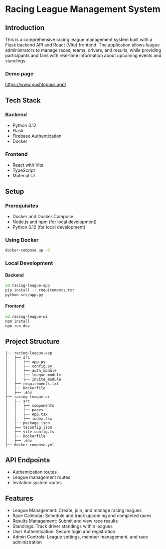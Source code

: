 # Racing League Management System

## Introduction
This is a comprehensive racing league management system built with a Flask backend API and React (Vite) frontend. The application allows league administrators to manage races, teams, drivers, and results, while providing participants and fans with real-time information about upcoming events and standings.
### Demo page
https://www.pushtopass.app/

## Tech Stack

### Backend
- Python 3.12
- Flask
- Firebase Authentication
- Docker

### Frontend
- React with Vite
- TypeScript
- Material UI

## Setup

### Prerequisites
- Docker and Docker Compose
- Node.js and npm (for local development)
- Python 3.12 (for local development)

### Using Docker
```bash
docker-compose up -d
```
### Local Development
#### Backend
```bash
cd racing-league-app
pip install -r requirements.txt
python src/app.py
```
#### Frontend
```bash
cd racing-league-ui
npm install
npm run dev
```

## Project Structure
```
├── racing-league-app
│   ├── src
│   │   ├── app.py
│   │   ├── config.py
│   │   ├── auth_module
│   │   ├── league_module
│   │   ├── invite_module
│   ├── requirements.txt
│   ├── Dockerfile
│   ├── .env
├── racing-league-ui
│   ├── src
│   │   ├── components
│   │   ├── pages
│   │   ├── App.tsx
│   │   ├── index.tsx
│   ├── package.json
│   ├── tsconfig.json
│   ├── vite.config.ts
│   ├── Dockerfile
│   ├── .env
├── docker-compose.yml
```

## API Endpoints

- Authentication routes
- League management routes
- Invitation system routes

## Features
- League Management: Create, join, and manage racing leagues
- Race Calendar: Schedule and track upcoming and completed races
- Results Management: Submit and view race results
- Standings: Track driver standings within leagues
- User Authentication: Secure login and registration
- Admin Controls: League settings, member management, and race administration
